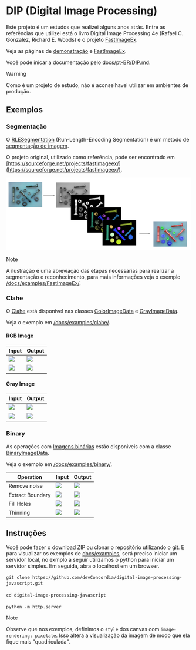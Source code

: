
# DIP (Digital Image Processing) 

Este projeto é um estudos que realizei alguns anos atrás.
Entre as referências que utilizei está o livro Digital Image Processing 4e (Rafael C. Gonzalez, Richard E. Woods) e o projeto [FastImageEx](https://sourceforge.net/projects/fastimageex/).

Veja as páginas de [demonstração](https://devconcordia.github.io/digital-image-processing-javascript/)
e [FastImageEx](https://devconcordia.github.io/digital-image-processing-javascript/FastImageEx/).

Você pode inicar a documentação pelo [docs/pt-BR/DIP.md](docs/pt-BR/DIP.md).

> [!WARNING]
> Como é um projeto de estudo, não é aconselhavel utilizar em ambientes de produção.

<!-- 
![](docs/images/folder.png)
-->

## Exemplos

### Segmentação

O [RLESegmentation](docs/pt-BR/RLE.md) (Run-Length-Encoding Segmentation) é um metodo de [segmentação de imagem](https://en.wikipedia.org/wiki/Image_segmentation).

O projeto original, utilizado como referência, pode ser encontrado em [https://sourceforge.net/projects/fastimageex/](https://sourceforge.net/projects/fastimageex/).

![](docs/images/fastimageex.png)

> [!NOTE]
> A ilustração é uma abreviação das etapas necessarias para realizar a segmentação e reconhecimento, para mais informações veja o exemplo [/docs/examples/FastImageEx/](docs/examples/FastImageEx/).

### Clahe 

O [Clahe](https://en.wikipedia.org/wiki/Adaptive_histogram_equalization) está disponivel nas classes [ColorImageData](docs/pt-BR/ColorImageData.md) e [GrayImageData](docs/pt-BR/GrayImageData.md).

Veja o exemplo em [/docs/examples/clahe/](docs/examples/clahe/).

#### RGB Image

| Input | Output |
|-------|--------|
| ![](docs/examples/src/img/rock.jpg) | ![](docs/images/rgb-clahe.png) |
| ![](docs/images/rgb-clahe-histogram-input.png) | ![](docs/images/rgb-clahe-histogram-output.png) |

#### Gray Image

| Input | Output |
|-------|--------|
| ![](docs/examples/src/img/x-ray.jpg) | ![](docs/images/gray-clahe.png) |
| ![](docs/images/gray-clahe-histogram-input.png) | ![](docs/images/gray-clahe-histogram-output.png) |

### Binary 

As operações com [Imagens binárias](https://en.wikipedia.org/wiki/Binary_image) estão disponiveis com a classe [BinaryImageData](docs/pt-BR/BinaryImageData.md).

Veja o exemplo em [/docs/examples/binary/](docs/examples/binary/).

| **Operation**    | Input | Output |
|------------------|-------|--------|
| Remove noise     | ![](docs/examples/src/img/figure-11.png) | ![](docs/images/binary-hitormiss.png) |
| Extract Boundary | ![](docs/examples/src/img/figure-16.png) | ![](docs/images/binary-boundary.png) |
| Fill Holes       | ![](docs/examples/src/img/figure-63.jpg) | ![](docs/images/binary-holefilling.png) |
| Thinning         | ![](docs/examples/src/img/horse.png)     | ![](docs/images/binary-thinning.png) |

<!-- -- >

### Open Circle

Embora não seja um metodo implementado, realizei um teste de "abrir um circulo" no exeplo [/docs/examples/open-circle/](docs/examples/open-circle/).

| ![](docs/examples/src/img/circles.jpg) |
|:-:|
| ![](docs/images/circle-open-a.png) |
| ![](docs/images/circle-open-b.png) |
| ![](docs/images/circle-open-c.png) |
| ![](docs/images/circle-open-d.png) |
| ![](docs/images/circle-open-e.png) |
| ![](docs/images/circle-open-f.png) |

| ![](docs/examples/src/img/iris.png) |
|:-:|
| ![](docs/images/open-circle.png) |

<!-- -->

## Instruções

Você pode fazer o download ZIP ou clonar o repositório utilizando o git.
E para visualizar os exemplos de [docs/examples](docs/examples/), 
será preciso iniciar um servidor local, no exmplo a seguir utilizamos o python para iniciar um servidor simples.
Em seguida, abra o localhost em um browser.

```
git clone https://github.com/devConcordia/digital-image-processing-javascript.git

cd digital-image-processing-javascript

python -m http.server
```

> [!NOTE]
> Observe que nos exemplos, definimos o `style` dos canvas com `image-rendering: pixelate`.
> Isso altera a visualização da imagem de modo que ela fique mais "quadriculada".


